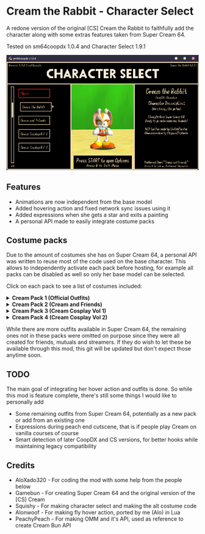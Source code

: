 # Cream the Rabbit - Character Select
A redone version of the original [CS] Cream the Rabbit to faithfully add the character along with some extras features taken from Super Cream 64.

Tested on sm64coopdx 1.0.4 and Character Select 1.9.1

![Preview](https://github.com/AloXado320/char-select-cream/raw/main/preview.png)

## Features
* Animations are now independent from the base model
* Added hovering action and fixed network sync issues using it
* Added expressions when she gets a star and exits a painting
* A personal API made to easily integrate costume packs

## Costume packs
Due to the amount of costumes she has on Super Cream 64, a personal API was written to reuse most of the code used on the base character.
This allows to independently activate each pack before hosting, for example all packs can be disabled as well so only her base model can be selected.

Click on each pack to see a list of costumes included:

<details>
  <summary><strong>Cream Pack 1 (Official Outfits)</strong></summary>
  
  * Riders (Sonic Riders)
  * Winter (Sonic Channel)
  * Spring (Sonic Forces Speed Battle)
  * Unicorn (Sonic Forces Speed Battle)
  * Yukata (Mario & Sonic 2020 Tokyo Olympics)
  * Swimsuit (Sonic X)
  * Halloween (Sonic Channel)
  * Junihotoe (Sonic Channel)
  * Princess (Sonic IDW Issue 22 RI Cover)
  * Detective (Sonic Channel)
  * Drummer (Sonic Forces Speed Battle)
  * Lunar New Year ([design by Jennifer Hernandez](https://bsky.app/profile/chibijenhen.bsky.social))
</details>

<details>
  <summary><strong>Cream Pack 2 (Cream and Friends)</strong></summary>
  
  * Young Vanilla (Sonic Advance 2, [design by Zack113](https://bsky.app/profile/zack113d.bsky.social))
  * Amy Rose (Sonic Adventure)
  * Blaze the Cat (Sonic Rush)
  * Marine the Raccoon (Sonic Rush Adventure)
  * Shadow the Hedgehog (Sonic Adventure 2)
  * Silver the Hedgehog (Sonic the Hedgehog (2006))
  * Miles 'Tails' Power (Sonic the Hedgehog 2)
  * Charmy Bee (Sonic Heroes)
  * Tikal the Echidna (Sonic Adventure)
  * Cosmo the Seedrian (Sonic X)
  * Dr. Eggman (Sonic Adventure, [Design by TheNovika](https://bsky.app/profile/thenovika.bsky.social))
  * Cheese the Chao (Sonic Adventure 2)
  * NiGHTS (NiGHTS into Dreams)
</details>

<details>
  <summary><strong>Cream Pack 3 (Cream Cosplay Vol 1)</strong></summary>
  
  * Super Mario (Super Mario 64)
  * Princess Daisy (Mario Tennis)
  * Klonoa (Klonoa: Door to Phantomile)
  * Engineer (Team Fortress 2)
  * Ichiban Kasuga (Yakuza 7: Like a Dragon)
  * Travis Touchdown (No More Heroes)
  * Jack Garland (Stranger of Paradise: Final Fantasy Origins)
  * Sakura Kasugano (Street Fighter Alpha 2)
  * Dudley (Street Fighter 3)
  * Luke Sullivan (Street Fighter 6)
  * Roll (Megaman 8)
  * Megaman X (Megaman X)
  * Lan Hikari (Megaman Battle Network)
  * Vergil (Devil May Cry 3/Ultimate Marvel vs Capcom 3)
  * Terry Bogard (Fatal Fury/King of Fighters)
  * Maria Renard (Castlevania: Rondo of Blood)
  * Richter Belmont (Castlevania: Rondo of Blood)
  * Charlotte Aulin  (Castlevania: Portrait of Ruin)
  * Goemon (Mystical Ninja Starring Goemon)
  * Mimi (Pop'n Music 15 Adventure)
  * Ryuta Ippongi (Osu! Tatakae! Ouendan!)
  * Peppino Spaghetti (Pizza Tower)
  * Angry Videogame Nerd (AVGN Adventures/Cinemassacre)
  * Sora (Kingdom Hearts)
  * Kairi (Kingdom Hearts Birth by Sleep)
  * Parappa (Parappa the Rapper)
</details>

<details>
  <summary><strong>Cream Pack 4 (Cream Cosplay Vol 2)</strong></summary>
  
  * Vanny (FNAF: Security Breach)
  * Madotsuki (Yume Nikki)
  * Arle (Puyo Puyo)
  * Dawn (Pokemon Diamond and Pearl)
  * Serena (Pokemon X and Y)
  * The Hero (Dragon Quest 3)
  * The Mage (Dragon Quest 3)
  * Sybil (Pseudoregalia)
  * Hatsune Miku ([design by _motobug](https://bsky.app/profile/motobug.bsky.social))
  * Wonder-Bun (Wonderful 101)
  * Sena (Xenoblade Chronicles 3)
  * Olimar (Pikmin)
  * Pit (Kid Icarus Uprising)
  * Ribbon (Kirby 64)
  * Anya Forger (SPYxFAMILY)
  * Rukia Kuchiki (Bleach)
  * Jin Kariya (Bleach)
  * Monkey D. Luffy (One Piece)
  * Carrot (One Piece)
  * Goku (Dragon Ball Z)
  * Pan (Dragon Ball Super: Super Hero)
  * Nezuko Kamado (Demon Slayer)
  * Yugi Muto (Yu-Gi-Oh!)
  * Cream (Senshi Bakuretsu Eto Ranger)
  * Sakura Kinomoto (Cardcaptor Sakura)
  * Stone Cold Steve Austin (WWE/Wrestling)
  * Pomni (The Amazing Digital Circus)
</details>

While there are more outfits available in Super Cream 64, the remaining ones not in these packs were omitted on purpose since they were all created for friends, mutuals and streamers. If they do wish to let these be available through this mod, this git will be updated but don't expect those anytime soon. 
## TODO
The main goal of integrating her hover action and outfits is done. So while this mod is feature complete, there's still some things I would like to personally add

* Some remaining outfits from Super Cream 64, potentially as a new pack or add from an existing one
* Expressions during peach end cutscene, that is if people play Cream on vanilla courses of course
* Smart detection of later CoopDX and CS versions, for better hooks while maintaining legacy compatibility

## Credits
* AloXado320 - For coding the mod with some help from the people below
* Gamebun - For creating Super Cream 64 and the original version of the [CS] Cream
* Squishy - For making character select and making the alt costume code
* Alonwoof - For making fly hover action, ported by me (Alo) in Lua
* PeachyPeach - For making OMM and it's API, used as reference to create Cream Bun API
